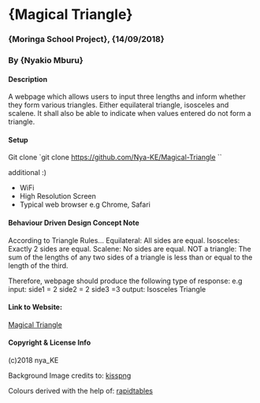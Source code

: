 # {Magical Triangle}
### {Moringa School Project}, {14/09/2018}
### By {Nyakio Mburu}
#### Description
A webpage which allows users to input three lengths and inform whether they form various triangles. Either equilateral triangle, isosceles and scalene. It shall also be able to indicate when values entered do not form a triangle.

#### Setup
Git clone
`git clone https://github.com/Nya-KE/Magical-Triangle
``

additional :)
* WiFi
* High Resolution Screen
* Typical web browser e.g  Chrome, Safari

#### Behaviour Driven Design Concept Note

According to Triangle Rules...
Equilateral: All sides are equal.
Isosceles: Exactly 2 sides are equal.
Scalene: No sides are equal.
NOT a triangle: The sum of the lengths of any two sides of a triangle is less than or equal to the length of the third.

Therefore, webpage should produce the following type of response:
e.g
input: side1 = 2 side2 = 2 side3 =3
output: Isosceles Triangle

#### Link to Website:
[Magical Triangle](https://nya-ke.github.io/Magical-Triangle/)

#### Copyright & License Info
(c)2018 nya_KE

Background Image credits to:   [kisspng](https://www.kisspng.com/png-geometric-patterns-8747/download-png.html)

Colours derived with the help of:
[rapidtables](https://www.rapidtables.com/web/color/html-color-codes.html)
